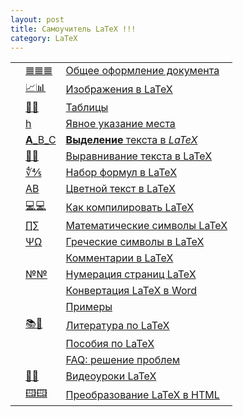 ```yaml
---
layout: post
title: Самоучитель LaTeX !!!
category: LaTeX
---
```


|     |                                                                               |                                                                                     |
| --- | ----------------------------------------------------------------------------- | ----------------------------------------------------------------------------------- |
|     | [𝌆𝌆𝌆](https://devhops.ru/latex/man/#base "Общее оформление документа")     | [Общее оформление документа](https://devhops.ru/latex/man/#base)                    |
|     | [📈📊](https://devhops.ru/latex/man/#image "Вставить изображения в LaTeX")    | [Изображения в LaTeX](https://devhops.ru/latex/man/#image)                          |
|     | [📰📰](https://devhops.ru/latex/man/#table "Добавление таблиц LaTeX")         | [Таблицы](https://devhops.ru/latex/man/#table)                                      |
|     | [h](https://devhops.ru/latex/man/#h)                                          | [Явное указание места](https://devhops.ru/latex/man/#h)                             |
|     | [**A**_B_C](https://devhops.ru/latex/man/#text "Выделение текста в LaTeX")    | [**Выделение** текста в _LaTeX_](https://devhops.ru/latex/man/#text)                |
|     | [📏📐](https://devhops.ru/latex/man/#aligntext "Выравнивание текста в LaTeX") | [Выравнивание текста в LaTeX](https://devhops.ru/latex/man/#aligntext)              |
|     | [∜⅘](https://devhops.ru/latex/man/#formula "Набор формул в LaTeX")            | [Набор формул в LaTeX](https://devhops.ru/latex/man/#formula)                       |
|     | [AB](https://devhops.ru/latex/man/#color "Цветной текст в LaTeX")             | [Цветной текст в LaTeX](https://devhops.ru/latex/man/#formula)                      |
|     | [💻💻](https://devhops.ru/latex/man/#compilatio "compilatio")                 | [Как компилировать LaTeX](https://devhops.ru/latex/man/#compilatio "compilatio")    |
|     | [∏∑](https://devhops.ru/latex/man/#math "Математические символы LaTeX")       | [Математические символы LaTeX](https://devhops.ru/latex/man/#math)                  |
|     | [ΨΩ](https://devhops.ru/latex/man/#greek "Греческие символы в LaTeX")         | [Греческие символы в LaTeX](https://devhops.ru/latex/man/#greek)                    |
|     | [](https://devhops.ru/latex/man/#comments "комментарии в LaTeX")              | [Комментарии в LaTeX](https://devhops.ru/latex/man/#comments)                       |
|     | [№№](https://devhops.ru/latex/man/#pages "Нумерация страниц LaTeX")           | [Нумерация страниц LaTeX](https://devhops.ru/latex/man/#pages)                      |
|     |                                                                               | [Конвертация LaTeX в Word](https://devhops.ru/latex/man/#transform "transform")     |
|     |                                                                               | [Примеры](https://devhops.ru/latex/man/#example "example")                          |
|     | [📚📖](https://devhops.ru/latex/man/#litr "Литература по LaTeX")              | [Литература по LaTeX](https://devhops.ru/latex/man/#litr)                           |
|     |                                                                               | [Пособия по LaTeX](https://devhops.ru/latex/man/#litr2 "litr2")                     |
|     |                                                                               | [FAQ: решение проблем](https://devhops.ru/latex/man/#faq "решение проблем с LaTeX") |
|     | [📱🎥](https://devhops.ru/latex/video/ "Видеоуроки LaTeX")                    | [Видеоуроки LaTeX](https://devhops.ru/latex/video/)                                 |
|     | [🖽🖽](https://devhops.ru/latex/html/ "Преобразование LaTeX в HTML")          | [Преобразование LaTeX в HTML](https://devhops.ru/latex/html/)                       |
